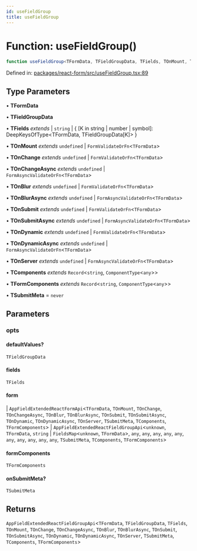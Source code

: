 ```yaml
---
id: useFieldGroup
title: useFieldGroup
---
```


<!-- DO NOT EDIT: this page is autogenerated from the type comments -->

# Function: useFieldGroup()

```ts
function useFieldGroup<TFormData, TFieldGroupData, TFields, TOnMount, TOnChange, TOnChangeAsync, TOnBlur, TOnBlurAsync, TOnSubmit, TOnSubmitAsync, TOnDynamic, TOnDynamicAsync, TOnServer, TComponents, TFormComponents, TSubmitMeta>(opts): AppFieldExtendedReactFieldGroupApi<TFormData, TFieldGroupData, TFields, TOnMount, TOnChange, TOnChangeAsync, TOnBlur, TOnBlurAsync, TOnSubmit, TOnSubmitAsync, TOnDynamic, TOnDynamicAsync, TOnServer, TSubmitMeta, TComponents, TFormComponents>
```

Defined in: [packages/react-form/src/useFieldGroup.tsx:89](https://github.com/TanStack/form/blob/main/packages/react-form/src/useFieldGroup.tsx#L89)

## Type Parameters

• **TFormData**

• **TFieldGroupData**

• **TFields** *extends* 
  \| `string`
  \| \{ \[K in string \| number \| symbol\]: DeepKeysOfType\<TFormData, TFieldGroupData\[K\]\> \}

• **TOnMount** *extends* `undefined` \| `FormValidateOrFn`\<`TFormData`\>

• **TOnChange** *extends* `undefined` \| `FormValidateOrFn`\<`TFormData`\>

• **TOnChangeAsync** *extends* `undefined` \| `FormAsyncValidateOrFn`\<`TFormData`\>

• **TOnBlur** *extends* `undefined` \| `FormValidateOrFn`\<`TFormData`\>

• **TOnBlurAsync** *extends* `undefined` \| `FormAsyncValidateOrFn`\<`TFormData`\>

• **TOnSubmit** *extends* `undefined` \| `FormValidateOrFn`\<`TFormData`\>

• **TOnSubmitAsync** *extends* `undefined` \| `FormAsyncValidateOrFn`\<`TFormData`\>

• **TOnDynamic** *extends* `undefined` \| `FormValidateOrFn`\<`TFormData`\>

• **TOnDynamicAsync** *extends* `undefined` \| `FormAsyncValidateOrFn`\<`TFormData`\>

• **TOnServer** *extends* `undefined` \| `FormAsyncValidateOrFn`\<`TFormData`\>

• **TComponents** *extends* `Record`\<`string`, `ComponentType`\<`any`\>\>

• **TFormComponents** *extends* `Record`\<`string`, `ComponentType`\<`any`\>\>

• **TSubmitMeta** = `never`

## Parameters

### opts

#### defaultValues?

`TFieldGroupData`

#### fields

`TFields`

#### form

  \| `AppFieldExtendedReactFormApi`\<`TFormData`, `TOnMount`, `TOnChange`, `TOnChangeAsync`, `TOnBlur`, `TOnBlurAsync`, `TOnSubmit`, `TOnSubmitAsync`, `TOnDynamic`, `TOnDynamicAsync`, `TOnServer`, `TSubmitMeta`, `TComponents`, `TFormComponents`\>
  \| `AppFieldExtendedReactFieldGroupApi`\<`unknown`, `TFormData`, `string` \| `FieldsMap`\<`unknown`, `TFormData`\>, `any`, `any`, `any`, `any`, `any`, `any`, `any`, `any`, `any`, `any`, `TSubmitMeta`, `TComponents`, `TFormComponents`\>

#### formComponents

`TFormComponents`

#### onSubmitMeta?

`TSubmitMeta`

## Returns

`AppFieldExtendedReactFieldGroupApi`\<`TFormData`, `TFieldGroupData`, `TFields`, `TOnMount`, `TOnChange`, `TOnChangeAsync`, `TOnBlur`, `TOnBlurAsync`, `TOnSubmit`, `TOnSubmitAsync`, `TOnDynamic`, `TOnDynamicAsync`, `TOnServer`, `TSubmitMeta`, `TComponents`, `TFormComponents`\>
